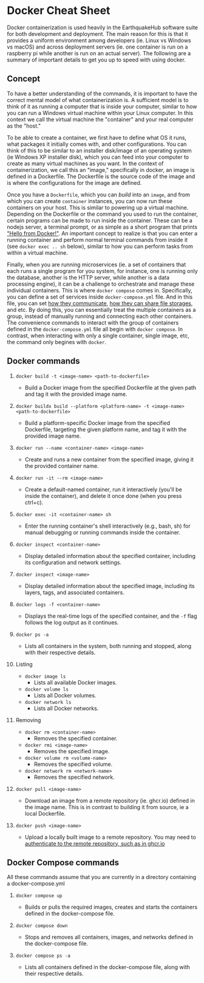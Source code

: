 # Docker Cheat Sheet
Docker containerization is used heavily in the EarthquakeHub software suite for both development and deployment. The main reason for this is that it provides a uniform environment among developers (ie. Linux vs Windows vs macOS) and across deployment servers (ie. one container is run on a raspberry pi while another is run on an actual server). The following are a summary of important details to get you up to speed with using docker.

## Concept
To have a better understanding of the commands, it is important to have the correct mental model of what containerization is. A sufficient model is to think of it as running a computer that is inside your computer, similar to how you can run a Windows virtual machine within your Linux computer. In this context we call the virtual machine the "container" and your real computer as the "host." 

To be able to create a container, we first have to define what OS it runs, what packages it initially comes with, and other configurations. You can think of this to be similar to an installer disk/image of an operating system (ie Windows XP installer disk), which you can feed into your computer to create as many virtual machines as you want. In the context of containerization, we call this an "image," specifically in docker, an image is defined in a Dockerfile. The Dockerfile is the source code of the image and is where the configurations for the image are defined.

Once you have a `Dockerfile`, which you can _build_ into an `image`, and from which you can create `container` instances, you can now run these containers on your host. This is similar to powering up a virtual machine. Depending on the Dockerfile or the command you used to run the container, certain programs can be made to run inside the container. These can be a nodejs server, a terminal prompt, or as simple as a short program that prints ["Hello from Docker!"](https://hub.docker.com/_/hello-world). An important concept to realize is that  you can enter a running container and perform normal terminal commands from inside it (see `docker exec .. sh` below), similar to how you can perform tasks from within a virtual machine. 

Finally, when you are running microservices (ie. a set of containers that each runs a single program for you system, for instance, one is running only the database, another is the HTTP server, while another is a data processing engine), it can be a challenge to orchestrate and manage these individual containers. This is where `docker compose` comes in. Specifically, you can define a set of services inside `docker-compose.yml` file. And in this file, you can set [how they communicate](https://docs.docker.com/network/), [how they can share file storages](https://docs.docker.com/storage/volumes/), and etc. By doing this, you can essentially treat the multiple containers as a group, instead of manually running and connecting each other containers. The convenience commands to interact with the group of containers defined in the `docker-compose.yml` file all begin with `docker compose`. In contrast, when interacting with only a single container, single image, etc, the command only begines with `docker`.

## Docker commands
1. `docker build -t <image-name> <path-to-dockerfile>`
   - Build a Docker image from the specified Dockerfile at the given path and tag it with the provided image name.

2. `docker buildx build --platform <platform-name> -t <image-name> <path-to-dockerfile>`
   - Build a platform-specific Docker image from the specified Dockerfile, targeting the given platform name, and tag it with the provided image name.

3. `docker run --name <container-name> <image-name>`
   - Create and runs a new container from the specified image, giving it the provided container name.
4. `docker run -it --rm <image-name>`
   - Create a default-named container, run it interactively (you'll be inside the container), and delete it once done (when you press ctrl+c). 

5. `docker exec -it <container-name> sh`
   - Enter the running container's shell interactively (e.g., bash, sh) for manual debugging or running commands inside the container.

6. `docker inspect <container-name>`
   - Display detailed information about the specified container, including its configuration and network settings.

7. `docker inspect <image-name>`
   - Display detailed information about the specified image, including its layers, tags, and associated containers.

8. `docker logs -f <container-name>`
   - Displays the real-time logs of the specified container, and the `-f` flag follows the log output as it continues.

9. `docker ps -a`
   - Lists all containers in the system, both running and stopped, along with their respective details.

10. Listing
    - `docker image ls`
       - Lists all available Docker images.
    - `docker volume ls`
       - Lists all Docker volumes.
    - `docker network ls`
       - Lists all Docker networks.

11. Removing
    - `docker rm <container-name>`
       - Removes the specified container.
    - `docker rmi <image-name>`
       - Removes the specified image.
    - `docker volume rm <volume-name>`
       - Removes the specified volume.
    - `docker network rm <network-name>`
       - Removes the specified network.

12. `docker pull <image-name>`
    -  Download an image from a remote repository (ie. ghcr.io) defined in the image name. This is in contrast to building it from source, ie a local Dockerfile.

13. `docker push <image-name>`
    - Upload a locally built image to a remote repository. You may need to [authenticate to the remote repository, such as in ghcr.io](https://docs.github.com/en/packages/working-with-a-github-packages-registry/working-with-the-container-registry)
 

## Docker Compose commands
All these commands assume that you are currently in a directory containing a docker-compose.yml
1. `docker compose up`
   - Builds or pulls the required images, creates and starts the containers defined in the docker-compose file.

2. `docker compose down`
   - Stops and removes all containers, images, and networks defined in the docker-compose file.

3. `docker compose ps -a`
   - Lists all containers defined in the docker-compose file, along with their respective details.
